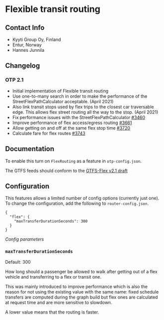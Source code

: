 # Flexible transit routing

## Contact Info

- Kyyti Group Oy, Finland
- Entur, Norway
- Hannes Junnila


## Changelog

### OTP 2.1
- Initial implementation of Flexible transit routing
- Use one-to-many search in order to make the performance of the StreetFlexPathCalculator acceptable. (April 2021)
- Also link transit stops used by flex trips to the closest car traversable edge. This allows flex street routing all the way to the stop. (April 2021)
- Fix performance issues with the StreetFlexPathCalculator [#3460](https://github.com/opentripplanner/OpenTripPlanner/pull/3460)
- Improve performance of flex access/egress routing [#3661](https://github.com/opentripplanner/OpenTripPlanner/pull/3661)
- Allow getting on and off at the same flex stop time [#3720](https://github.com/opentripplanner/OpenTripPlanner/pull/3720)
- Calculate fare for flex routes [#3743](https://github.com/opentripplanner/OpenTripPlanner/pull/3743)

## Documentation
To enable this turn on `FlexRouting` as a feature in `otp-config.json`. 

The GTFS feeds should conform to the [GTFS-Flex v2.1 draft](https://github.com/MobilityData/gtfs-flex/blob/master/spec/reference.md)

## Configuration

This features allows a limited number of config options (currently just one). To change the
configuration, add the following to `router-config.json`.

```
{
  "flex": {
    "maxTransferDurationSeconds": 300
  }
}
```

*Config parameters*

### `maxTransferDurationSeconds`

Default: 300

How long should a passenger be allowed to walk after getting out of a flex vehicle and transferring 
to a flex or transit one. 

This was mainly introduced to improve performance which is also the reason for not using the existing 
value with the same name: fixed schedule transfers are computed during the graph build but flex 
ones are calculated at request time and are more sensitive to slowdown.

A lower value means that the routing is faster.
